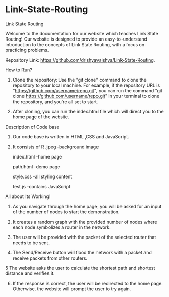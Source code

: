 # Link-State-Routing
Link State Routing

Welcome to the documentation for our website which teaches Link State Routing! Our website is designed to provide an easy-to-understand introduction to the concepts of Link State Routing, with a focus on practicing problems.

Repository Link: https://github.com/drishyavaishya/Link-State-Routing.

How to Run?

1) Clone the repository: Use the "git clone" command to clone the repository to your local machine. For example, if the repository URL is "https://github.com/username/repo.git", you can run the command "git clone https://github.com/username/repo.git" in your terminal to clone the repository, and you're all set to start.

2) After cloning, you can run the index.html file which will direct you to the home page of the website.

Description of Code base

1) Our code base is written in HTML ,CSS and JavaScript.

2) It consists of 
     R .jpeg   –background image

    index.html -home page

    path.html -demo page

    style.css -all styling content

    test.js -contains JavaScript 


All about Its Working!

1) As you navigate through the home page, you will be asked for an input of the number of nodes to start the demonstration.

2) It creates a random graph with the provided number of nodes where each node symbolizes a router in the network.

3) The user will be provided with the packet of the selected router that needs to be sent.

4) The Send/Receive button will flood the network with a packet and receive packets from other routers.

5 The website asks the user to calculate the shortest path and shortest distance and verifies it.

6) If the response is correct, the user will be redirected to the home page. Otherwise, the website will prompt the user to try again.

